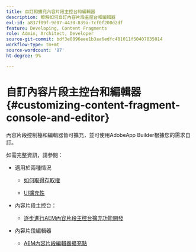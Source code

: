 ```yaml
---
title: 自訂和擴充內容片段主控台和編輯器
description: 瞭解如何自訂內容片段主控台和編輯器
exl-id: a837f09f-9d07-4430-839a-7cf0f200d2df
feature: Developing, Content Fragments
role: Admin, Architect, Developer
source-git-commit: bdf3e0896eee1b3aa6edfc481011f50407835014
workflow-type: tm+mt
source-wordcount: '87'
ht-degree: 9%

---
```


# 自訂內容片段主控台和編輯器 {#customizing-content-fragment-console-and-editor}

內容片段控制檯和編輯器皆可擴充，並可使用AdobeApp Builder根據您的需求自訂。

如需完整資訊，請參閱：

* 適用於兩種情況

   * [如何取得存取權](https://developer.adobe.com/uix/docs/guides/get-access/)

   * [UI擴充性](https://developer.adobe.com/uix/docs/)

* 內容片段主控台：

   * [逐步進行AEM內容片段主控台擴充功能開發](https://developer.adobe.com/uix/docs/services/aem-cf-console-admin/extension-development/)

* 內容片段編輯器

   * [AEM內容片段編輯器擴充點](https://developer.adobe.com/uix/docs/services/aem-cf-editor/api/)
